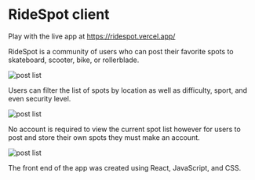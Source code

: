 # RideSpot client

Play with the live app at https://ridespot.vercel.app/

RideSpot is a community of users who can post their favorite spots to skateboard, scooter, bike, or rollerblade.

![post list](https://github.com/ArianPaymozd/RideSpot-client/src/MainPaige/images/post-list[441].jpg)

Users can filter the list of spots by location as well as difficulty, sport, and even security level.

![post list](https://github.com/ArianPaymozd/RideSpot-client/src/MainPaige/images/filter-list[442].jpg)

No account is required to view the current spot list however for users to post and store their own spots they must make an account.

![post list](https://RideSpot-client/github.com/src/MainPaige/images/add-post[443].jpg)

The front end of the app was created using React, JavaScript, and CSS.



